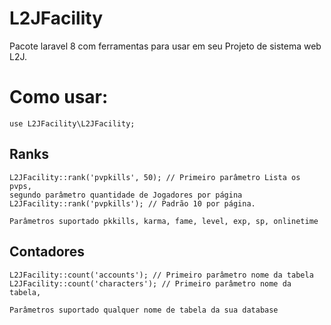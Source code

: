 # L2JFacility

Pacote laravel 8 com ferramentas para usar em seu Projeto de sistema web L2J.



# Como usar:

```
use L2JFacility\L2JFacility;
```
## Ranks
```
L2JFacility::rank('pvpkills', 50); // Primeiro parâmetro Lista os pvps,
segundo parâmetro quantidade de Jogadores por página 
L2JFacility::rank('pvpkills'); // Padrão 10 por página.

Parâmetros suportado pkkills, karma, fame, level, exp, sp, onlinetime
```

## Contadores
```
L2JFacility::count('accounts'); // Primeiro parâmetro nome da tabela
L2JFacility::count('characters'); // Primeiro parâmetro nome da tabela, 

Parâmetros suportado qualquer nome de tabela da sua database
```
